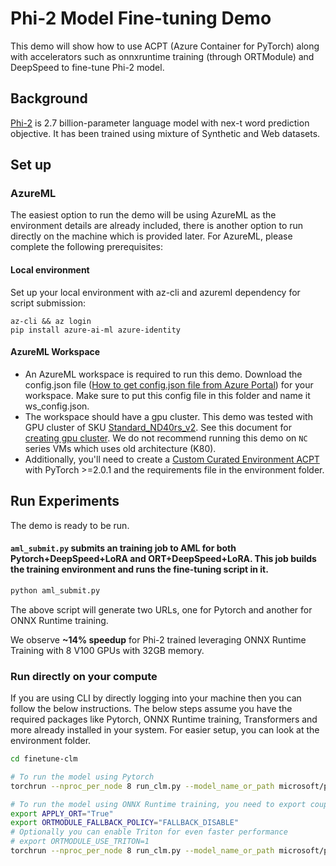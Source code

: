 # Phi-2 Model Fine-tuning Demo

This demo will show how to use ACPT (Azure Container for PyTorch) along with accelerators such as onnxruntime training (through ORTModule) and DeepSpeed to fine-tune Phi-2 model.

## Background

[Phi-2](https://www.microsoft.com/en-us/research/blog/phi-2-the-surprising-power-of-small-language-models/)  is 2.7 billion-parameter language model with nex-t word prediction objective. It has been trained using mixture of Synthetic and Web datasets.

## Set up

### AzureML
The easiest option to run the demo will be using AzureML as the environment details are already included, there is another option to run directly on the machine which is provided later. For AzureML, please complete the following prerequisites:

#### Local environment
Set up your local environment with az-cli and azureml dependency for script submission:

```
az-cli && az login
pip install azure-ai-ml azure-identity
```

#### AzureML Workspace
- An AzureML workspace is required to run this demo. Download the config.json file ([How to get config.json file from Azure Portal](https://docs.microsoft.com/en-us/azure/machine-learning/how-to-configure-environment#workspace)) for your workspace. Make sure to put this config file in this folder and name it ws_config.json.
- The workspace should have a gpu cluster. This demo was tested with GPU cluster of SKU [Standard_ND40rs_v2](https://docs.microsoft.com/en-us/azure/virtual-machines/ndv2-series). See this document for [creating gpu cluster](https://docs.microsoft.com/en-us/azure/machine-learning/how-to-create-attach-compute-cluster?tabs=python). We do not recommend running this demo on `NC` series VMs which uses old architecture (K80).
- Additionally, you'll need to create a [Custom Curated Environment ACPT](https://learn.microsoft.com/en-us/azure/machine-learning/resource-curated-environments) with PyTorch >=2.0.1 and the requirements file in the environment folder.

## Run Experiments
The demo is ready to be run.

#### `aml_submit.py` submits an training job to AML for both Pytorch+DeepSpeed+LoRA and ORT+DeepSpeed+LoRA. This job builds the training environment and runs the fine-tuning script in it.

```bash
python aml_submit.py
```

The above script will generate two URLs, one for Pytorch and another for ONNX Runtime training.

We observe **~14% speedup** for Phi-2 trained leveraging ONNX Runtime Training with 8 V100 GPUs with 32GB memory.

### Run directly on your compute

If you are using CLI by directly logging into your machine then you can follow the below instructions. The below steps assume you have the required packages like Pytorch, ONNX Runtime training, Transformers and more already installed in your system. For easier setup, you can look at the environment folder.

```bash
cd finetune-clm

# To run the model using Pytorch
torchrun --nproc_per_node 8 run_clm.py --model_name_or_path microsoft/phi-2 --dataset_name wikitext --dataset_config_name wikitext-2-raw-v1 --do_train --save_strategy 'no' --fp16 --block_size 512 --max_steps -1 --gradient_accumulation_steps 4 --per_device_train_batch_size 2 --num_train_epochs 2 --output_dir output_dir --overwrite_output_dir --deepspeed zero_stage_2.json

# To run the model using ONNX Runtime training, you need to export couple of variables and run the same command above, overall these would be your steps:
export APPLY_ORT="True"
export ORTMODULE_FALLBACK_POLICY="FALLBACK_DISABLE"
# Optionally you can enable Triton for even faster performance
# export ORTMODULE_USE_TRITON=1
torchrun --nproc_per_node 8 run_clm.py --model_name_or_path microsoft/phi-2 --dataset_name wikitext --dataset_config_name wikitext-2-raw-v1 --do_train --save_strategy 'no' --fp16 --block_size 512 --max_steps -1 --gradient_accumulation_steps 4 --per_device_train_batch_size 2 --num_train_epochs 2 --output_dir output_dir --overwrite_output_dir --deepspeed zero_stage_2.json
```

